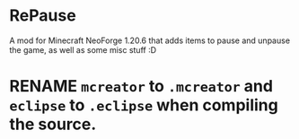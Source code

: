 # RePause
A mod for Minecraft NeoForge 1.20.6 that adds items to pause and unpause the game, as well as some misc stuff :D

# RENAME `mcreator` to `.mcreator` and `eclipse` to `.eclipse` when compiling the source.
